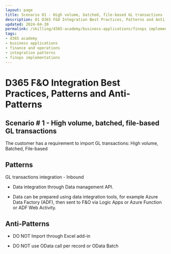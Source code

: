 ```yaml
---
layout: page
title: Scenario 01 - High volume, batched, file-based GL transactions
description: 01 D365 F&O Integration Best Practices, Patterns and Anti-Patterns
updated: 2024-04-30
permalink: /skilling/d365-academy/business-applications/finops implementation best practices and patterns/intscenario-01
tags:
- d365 academy
- business applications
- finance and operations
- integration patterns
- finops implementations
---
```


# D365 F&O Integration Best Practices, Patterns and Anti-Patterns

## Scenario # 1 - High volume, batched, file-based GL transactions
The customer has a requirement to import GL transactions: High volume, Batched, File-based


## Patterns
GL transactions integration - Inbound

* Data integration through Data management API. 

* Data can be prepared using data integration tools, for example Azure Data Factory (ADF), then sent to F&O via Logic Apps or Azure Function or ADF Web Activity.

## Anti-Patterns
* DO NOT Import through Excel add-in

* DO NOT use OData call per record or OData Batch
